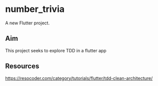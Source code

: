 # number_trivia

A new Flutter project.

## Aim

This project seeks to explore TDD in a flutter app

## Resources

<https://resocoder.com/category/tutorials/flutter/tdd-clean-architecture/>
